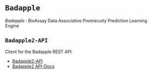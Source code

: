 # `Badapple`

_Badapple_ : BioAssay Data Associative Promiscuity Prediction Learning Engine

## `Badapple2-API`

Client for the Badapple REST API.

* [Badapple2-API](https://github.com/unmtransinfo/Badapple2-API)
* [Badapple2 API-Docs](https://chiltepin.health.unm.edu/badapple2/apidocs/)

